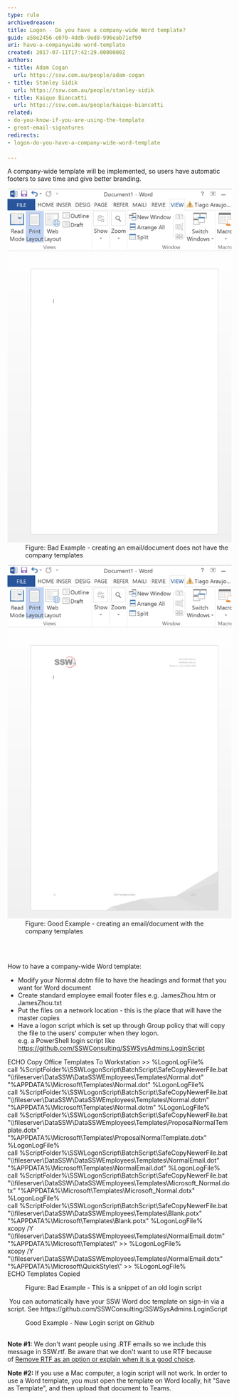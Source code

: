 ```yaml
---
type: rule
archivedreason: 
title: Logon - Do you have a company-wide Word template?
guid: a58e2456-e070-4ddb-9ed8-996eab71ef90
uri: have-a-companywide-word-template
created: 2017-07-11T17:42:29.0000000Z
authors:
- title: Adam Cogan
  url: https://ssw.com.au/people/adam-cogan
- title: Stanley Sidik
  url: https://ssw.com.au/people/stanley-sidik
- title: Kaique Biancatti
  url: https://ssw.com.au/people/kaique-biancatti
related:
- do-you-know-if-you-are-using-the-template
- great-email-signatures
redirects:
- logon-do-you-have-a-company-wide-word-template

---
```



A company-wide template will be implemented, so users have automatic footers to save time and give better branding.​​<br>
<dl class="badImage"><dt><img src="word-template-bad.jpg" alt="word-template-bad.jpg" /></dt><dd>Figure: Bad Example - creating an email/document does not have the company templates</dd></dl><dl class="goodImage"><dt> <img src="word-template-good.jpg" alt="word-template-good.jpg" /></dt><dd>Figure: Good Example - creating an email/document with the company templates​<br></dd></dl>
<br><excerpt class='endintro'></excerpt><br>
<p>How to have a company-wide Word template:<br></p><ul><li>Modify your Normal.dotm file to have the headings and format that you want for Word document</li><li>Create standard employee email footer files e.g. JamesZhou.htm or JamesZhou.txt</li><li>Put the files on a network location - this is the place that will have the master copies <br></li><li>​Have a logon script which is set up through Group policy that will copy the file to the users' computer when they logon.<br>e.g. a PowerShell login script like <a href="https://github.com/SSWConsulting/SSWSysAdmins.LoginScript">https://github.com/SSWConsulting/SSWSysAdmins.LoginScript</a><br></li></ul><div><p class="ssw15-rteElement-CodeArea">ECHO Copy Office Templates To Workstation &gt;&gt; %LogonLogFile%<br>call %ScriptFolder%\SSWLogonScript\BatchScript\SafeCopyNewerFile.bat "\\fileserver\DataSSW\DataSSWEmployees\Templates\Normal.dot" "%APPDATA%\Microsoft\Templates\Normal.dot" %LogonLogFile%<br>call %ScriptFolder%\SSWLogonScript\BatchScript\SafeCopyNewerFile.bat "\\fileserver\DataSSW\DataSSWEmployees\Templates\Normal.dotm" "%APPDATA%\Microsoft\Templates\Normal.dotm" %LogonLogFile%<br>call %ScriptFolder%\SSWLogonScript\BatchScript\SafeCopyNewerFile.bat "\\fileserver\DataSSW\DataSSWEmployees\Templates\ProposalNormalTemplate.dotx" "%APPDATA%\Microsoft\Templates\ProposalNormalTemplate.dotx" %LogonLogFile%<br>call %ScriptFolder%\SSWLogonScript\BatchScript\SafeCopyNewerFile.bat "\\fileserver\DataSSW\DataSSWEmployees\Templates\NormalEmail.dot" "%APPDATA%\Microsoft\Templates\NormalEmail.dot" %LogonLogFile%<br>call %ScriptFolder%\SSWLogonScript\BatchScript\SafeCopyNewerFile.bat "\\fileserver\DataSSW\DataSSWEmployees\Templates\Microsoft_Normal.dotx" "%APPDATA%\Microsoft\Templates\Microsoft_Normal.dotx" %LogonLogFile%<br>call %ScriptFolder%\SSWLogonScript\BatchScript\SafeCopyNewerFile.bat "\\fileserver\DataSSW\DataSSWEmployees\Templates\Blank.potx" "%APPDATA%\Microsoft\Templates\Blank.potx" %LogonLogFile%<br>xcopy /Y "\\fileserver\DataSSW\DataSSWEmployees\Templates\NormalEmail.dotm" "%APPDATA%\Microsoft\Templates\" &gt;&gt; %LogonLogFile%<br>xcopy /Y "\\fileserver\DataSSW\DataSSWEmployees\Templates\NormalEmail.dotx" "%APPDATA%\Microsoft\QuickStyles\" &gt;&gt; %LogonLogFile%<br>ECHO Templates Copied <br></p><dd class="ssw15-rteElement-FigureBad">Figure: Bad Example - This is a snippet of an old login script</dd><p class="ssw15-rteElement-YellowBorderBox">​ You can automatically have your SSW Word doc template on sign-in via a script. See https://github.com/SSWConsulting/SSWSysAdmins.LoginScript</p></div><dd class="ssw15-rteElement-FigureGood">Good Example - New Login script on Github</dd><dt><br></dt><div><p><b>Note #1:</b> We don't want people using .RTF emails so we include this message in SSW.rtf. Be aware that we don't want to use RTF because of <a href="https://www.ssw.com.au/ssw/Standards/BetterSoftwareSuggestions/Outlook.aspx#RemoveRTF">Remove RTF as an option or explain when it is a good choice</a>.<br></p><p><b>Note #2: </b>If you use a Mac computer, a login script will not work. In order to use a Word template, you must open the template on Word locally, hit "Save as Template", and then upload that document to Teams.​<br></p></div>


